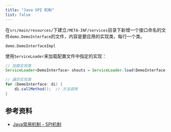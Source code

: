 ```yaml
---
title: "Java SPI 机制"
list: false
---
```


在`src/main/resources/`下建立`/META-INF/services`目录下新增一个接口命名的文件`demo.DemoInterface`的文件，内容是要应用的实现类，每行一个类。

```text
demo.DemoInterfaceImpl
```

使用`ServiceLoader`来加载配置文件中指定的实现：

```java
// 加载实现类
ServiceLoader<DemoInterface> shouts = ServiceLoader.load(DemoInterface.class);

// 遍历实现类
for (DemoInterface: di) {
    di.callMethod();  // 方法调用
}
```

## 参考资料

- [Java常用机制 - SPI机制](https://www.pdai.tech/md/java/advanced/java-advanced-spi.html)
